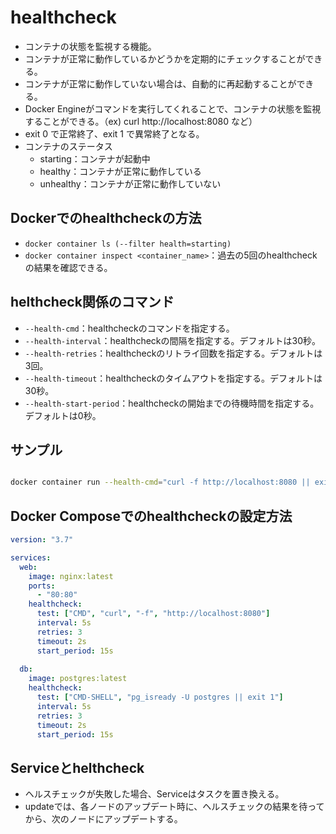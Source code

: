 # healthcheck
- コンテナの状態を監視する機能。
- コンテナが正常に動作しているかどうかを定期的にチェックすることができる。
- コンテナが正常に動作していない場合は、自動的に再起動することができる。
- Docker Engineがコマンドを実行してくれることで、コンテナの状態を監視することができる。（ex) curl http://localhost:8080 など）
- exit 0 で正常終了、exit 1 で異常終了となる。
- コンテナのステータス
  - starting：コンテナが起動中
  - healthy：コンテナが正常に動作している
  - unhealthy：コンテナが正常に動作していない


## Dockerでのhealthcheckの方法
- `docker container ls (--filter health=starting)`
- `docker container inspect <container_name>`：過去の5回のhealthcheckの結果を確認できる。

## helthcheck関係のコマンド
- `--health-cmd`：healthcheckのコマンドを指定する。
- `--health-interval`：healthcheckの間隔を指定する。デフォルトは30秒。
- `--health-retries`：healthcheckのリトライ回数を指定する。デフォルトは3回。
- `--health-timeout`：healthcheckのタイムアウトを指定する。デフォルトは30秒。
- `--health-start-period`：healthcheckの開始までの待機時間を指定する。デフォルトは0秒。

## サンプル
```bash

docker container run --health-cmd="curl -f http://localhost:8080 || exit 1" --health-interval=5s --health-retries=3 --health-timeout=2s --health-start-period=15s <image_name>

```

## Docker Composeでのhealthcheckの設定方法
```yaml
version: "3.7"

services:
  web:
    image: nginx:latest
    ports:
      - "80:80"
    healthcheck:
      test: ["CMD", "curl", "-f", "http://localhost:8080"]
      interval: 5s
      retries: 3
      timeout: 2s
      start_period: 15s
  
  db:
    image: postgres:latest
    healthcheck:
      test: ["CMD-SHELL", "pg_isready -U postgres || exit 1"]
      interval: 5s
      retries: 3
      timeout: 2s
      start_period: 15s
```

## Serviceとhelthcheck
- ヘルスチェックが失敗した場合、Serviceはタスクを置き換える。
- updateでは、各ノードのアップデート時に、ヘルスチェックの結果を待ってから、次のノードにアップデートする。